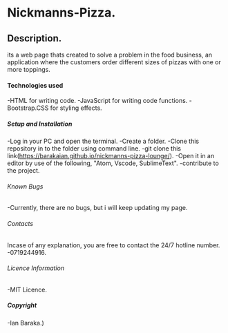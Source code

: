 # Nickmanns-Pizza.

## Description.
its a web page thats created to solve a problem in the food business, an application where the customers order different sizes of pizzas with one or more toppings. 


#### Technologies used
-HTML for writing code.
-JavaScript for writing code functions.
-Bootstrap.CSS for styling effects.

##### Setup and Installation
-Log in your PC and open the terminal.
-Create a folder.
-Clone this repository in to the folder using command line.
-git clone this link(https://barakaian.github.io/nickmanns-pizza-lounge/).
-Open it in an editor by use of the following,   "Atom, Vscode, SublimeText".
-contribute to the project.


###### Known Bugs
-Currently, there are no bugs, but i will keep updating my page.

######  Contacts
Incase of any explanation, you are free to contact the 24/7 hotline number.
-0719244916.

###### Licence Information
-MIT Licence.

##### Copyright
-Ian Baraka.)
